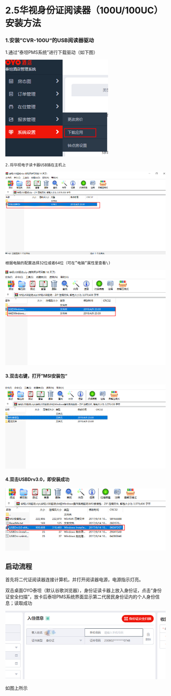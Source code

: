 # 2.5华视身份证阅读器（100U/100UC）安装方法

### 1.安装”CVR-100U“的USB阅读器驱动

1.通过“泰坦PMS系统”进行下载驱动（如下图）

![](../../../.gitbook/assets/image%20%28489%29.png)

    2.将华视电子读卡器USB插在主机上

![](../../../.gitbook/assets/image%20%28449%29.png)

    根据电脑的配置选择32位或者64位（可在”电脑“属性里查看\)

![](../../../.gitbook/assets/image%20%28144%29.png)

#### 3.双击右键，打开”MSI安装包“

![](../../../.gitbook/assets/image%20%28194%29.png)

#### 4.双击USBDrv3.0，即安装成功

![](../../../.gitbook/assets/image%20%28444%29.png)

## 启动流程

首先将二代证阅读器连接计算机，并打开阅读器电源，电源指示灯亮。

双击桌面OYO泰坦（默认谷歌浏览器），身份证读卡器上放入身份证，点击“身份证安全扫描”，放卡后泰坦PMS系统界面显示第二代居民身份证内的个人身份信息；读取成功

![](../../../.gitbook/assets/image%20%28598%29.png)

如图上所示

